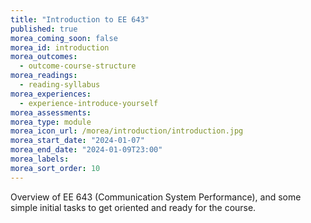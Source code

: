 ```yaml
---
title: "Introduction to EE 643"
published: true
morea_coming_soon: false
morea_id: introduction
morea_outcomes:
  - outcome-course-structure
morea_readings:
  - reading-syllabus
morea_experiences:
  - experience-introduce-yourself
morea_assessments:
morea_type: module
morea_icon_url: /morea/introduction/introduction.jpg
morea_start_date: "2024-01-07"
morea_end_date: "2024-01-09T23:00"
morea_labels:
morea_sort_order: 10
---
```


Overview of EE 643 (Communication System Performance), and some simple initial tasks to get oriented and ready for the course.
